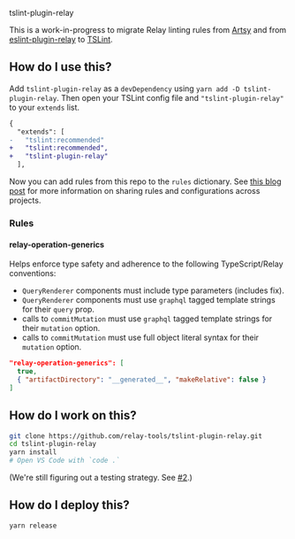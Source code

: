 tslint-plugin-relay

This is a work-in-progress to migrate Relay linting rules from [Artsy](https://github.com/artsy/reaction/blob/7e0b8bc25b18e7e2335d1f0165cce88336da5d1c/tslint/relayOperationGenericsRule.js) and from [eslint-plugin-relay](https://github.com/relayjs/eslint-plugin-relay) to [TSLint](https://palantir.github.io/tslint/).

## How do I use this?

Add `tslint-plugin-relay` as a `devDependency` using `yarn add -D tslint-plugin-relay`. Then open your TSLint config file and `"tslint-plugin-relay"` to your `extends` list.

```diff
{
  "extends": [
-   "tslint:recommended"
+   "tslint:recommended",
+   "tslint-plugin-relay"
  ],
```

Now you can add rules from this repo to the `rules` dictionary. See [this blog post](https://palantir.github.io/tslint/2016/03/31/sharable-configurations-rules.html) for more information on sharing rules and configurations across projects.

### Rules

#### relay-operation-generics

Helps enforce type safety and adherence to the following TypeScript/Relay conventions:

- `QueryRenderer` components must include type parameters (includes fix).
- `QueryRenderer` components must use `graphql` tagged template strings for their `query` prop.
- calls to `commitMutation` must use  `graphql` tagged template strings for their `mutation` option.
- calls to `commitMutation` must use full object literal syntax for their `mutation` option.

```json
"relay-operation-generics": [
  true,
  { "artifactDirectory": "__generated__", "makeRelative": false }
]
```

## How do I work on this?

```sh
git clone https://github.com/relay-tools/tslint-plugin-relay.git
cd tslint-plugin-relay
yarn install
# Open VS Code with `code .`
```

(We're still figuring out a testing strategy. See [#2](https://github.com/relay-tools/tslint-plugin-relay/issues/2).)

## How do I deploy this?

```sh
yarn release
```

